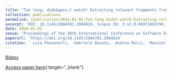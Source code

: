 ```yaml
---
title: "Too long; didn&apos;t watch! Extracting relevant fragments from software development video tutorials"
collection: publications
permalink: /publication/2016-01-01-Too-long-didnt-watch-Extracting-relevant-fragments-from-software-development-video-tutorials
excerpt: 'DOI: 10.1145/2884781.2884824, Scopus ID: 2-s2.0-84971483799, Cited by: 30'
date: 2016-01-01
venue: 'Proceedings of the 38th International Conference on Software Engineering, ICSE 2016, Austin, TX, USA, May 14-22, 2016'
paperurl: 'https://doi.org/10.1145/2884781.2884824'
citation: ' Luca Ponzanelli,  Gabriele Bavota,  Andrea Mocci,  Massimiliano Di Penta,  Rocco Oliveto,  Mir Hasan,  Barbara Russo,  Sonia Haiduc,  Michele Lanza, &quot;Too long; didn&amp;apos;t watch! Extracting relevant fragments from software development video tutorials.&quot; Proceedings of the 38th International Conference on Software Engineering, ICSE 2016, Austin, TX, USA, May 14-22, 2016, 2016.'
---
```

[Bibtex](https://dblp.org/rec/bib/conf/icse/PonzanelliBMPOH16)

[Access paper here](https://doi.org/10.1145/2884781.2884824){:target="_blank"}
